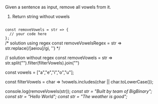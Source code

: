 Given a sentence as input, remove all vowels from it.

1. Return string without vowels

<codeblock language="javascript" type="exercise" testMode="multipleInput">
<code>
const removeVowels = str => {
  // your code here
};
</code>

<solution>
/* solution using regex
const removeVowelsRegex = str => str.replace(/[aeiou]/gi, '')
*/

// solution without regex
const removeVowels = str => str.split("").filter(filterVowels).join("")

const vowels = ["a","e","i","o","u"];

const filterVowels = char => !vowels.includes(char || char.toLowerCase());
</solution>

<testcases>
<caller>
console.log(removeVowels(str));
</caller>
<testcase>
<i>
const str = "Built by team of BigBinary";
</i>
</testcase>
<testcase>
<i>
const str = "Hello World";
</i>
</testcase>
<testcase>
<i>
const str = "The weather is good";
</i>
</testcase>
</testcases>
</codeblock>